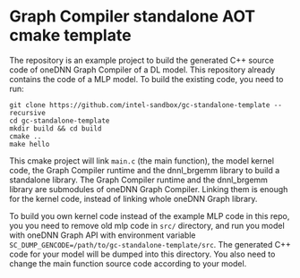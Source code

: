 # Graph Compiler standalone AOT cmake template

The repository is an example project to build the generated C++ source code of oneDNN Graph Compiler of a DL model. This repository already contains the code of a MLP model. To build the existing code, you need to run:

```
git clone https://github.com/intel-sandbox/gc-standalone-template --recursive
cd gc-standalone-template
mkdir build && cd build
cmake ..
make hello
```

This cmake project will link `main.c` (the main function), the model kernel code, the Graph Compiler runtime and the dnnl_brgemm library to build a standalone library. The Graph Compiler runtime and the dnnl_brgemm library are submodules of oneDNN Graph Compiler. Linking them is enough for the kernel code, instead of linking whole oneDNN Graph library.

To build you own kernel code instead of the example MLP code in this repo, you you need to remove old mlp code in `src/` directory, and run you model with oneDNN Graph API with environment variable `SC_DUMP_GENCODE=/path/to/gc-standalone-template/src`. The generated C++ code for your model will be dumped into this directory. You also need to change the main function source code according to your model. 